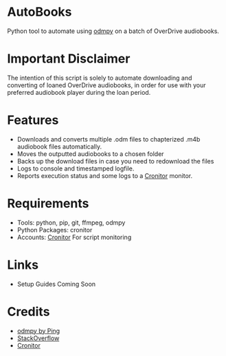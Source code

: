 # AutoBooks

Python tool to automate using [odmpy](https://github.com/ping/odmpy/) on a batch of OverDrive audiobooks. 

# Important Disclaimer

The intention of this script is solely to automate downloading and converting of loaned OverDrive audiobooks, in order for use with your preferred audiobook player during the loan period.

# Features

- Downloads and converts multiple .odm files to chapterized .m4b audiobook files automatically.
- Moves the outputted audiobooks to a chosen folder
- Backs up the download files in case you need to redownload the files
- Logs to console and timestamped logfile.
- Reports execution status and some logs to a [Cronitor](https://cronitor.io/) monitor.

# Requirements

- Tools: python, pip, git, ffmpeg, odmpy
- Python Packages: cronitor
- Accounts: [Cronitor](https://cronitor.io/) For script monitoring

# Links

- Setup Guides Coming Soon

# Credits

- [odmpy by Ping](https://github.com/ping/odmpy/)
- [StackOverflow](https://stackoverflow.com/) 
- [Cronitor](https://cronitor.io/)